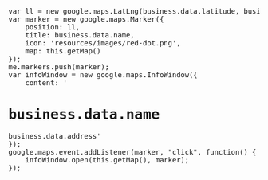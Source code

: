 <pre class="runnable readonly 340">
var ll = new google.maps.LatLng(business.data.latitude, business.data.longitude);
var marker = new google.maps.Marker({
    position: ll,
    title: business.data.name,
    icon: 'resources/images/red-dot.png',
    map: this.getMap()
});
me.markers.push(marker);
var infoWindow = new google.maps.InfoWindow({
	content: '<h1>business.data.name</h1>business.data.address'
});
google.maps.event.addListener(marker, "click", function() {
    infoWindow.open(this.getMap(), marker);
});
</pre>